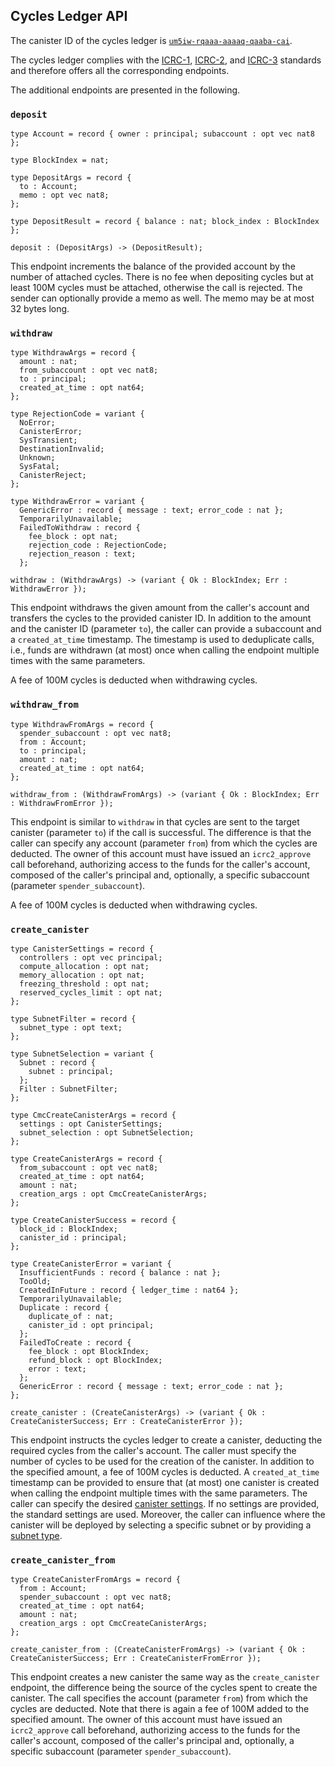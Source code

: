 ## Cycles Ledger API

The canister ID of the cycles ledger is [`um5iw-rqaaa-aaaaq-qaaba-cai`](https://dashboard.internetcomputer.org/canister/um5iw-rqaaa-aaaaq-qaaba-cai).

The cycles ledger complies with the [ICRC-1](https://github.com/dfinity/ICRC-1/blob/main/standards/ICRC-1/README.md),
[ICRC-2](https://github.com/dfinity/ICRC-1/blob/main/standards/ICRC-2/README.md), and [ICRC-3](https://github.com/dfinity/ICRC-1/blob/main/standards/ICRC-3/README.md) standards and therefore offers all the corresponding endpoints.

The additional endpoints are presented in the following.

### `deposit`
```
type Account = record { owner : principal; subaccount : opt vec nat8 };

type BlockIndex = nat;

type DepositArgs = record {
  to : Account;
  memo : opt vec nat8;
};

type DepositResult = record { balance : nat; block_index : BlockIndex };

deposit : (DepositArgs) -> (DepositResult);
```

This endpoint increments the balance of the provided account by the number of attached cycles. There is no fee when depositing cycles but at least 100M cycles must be attached, otherwise the call is rejected. 
The sender can optionally provide a memo as well. The memo may be at most 32 bytes long.

### `withdraw`
```
type WithdrawArgs = record {
  amount : nat;
  from_subaccount : opt vec nat8;
  to : principal;
  created_at_time : opt nat64;
};

type RejectionCode = variant {
  NoError;
  CanisterError;
  SysTransient;
  DestinationInvalid;
  Unknown;
  SysFatal;
  CanisterReject;
};

type WithdrawError = variant {
  GenericError : record { message : text; error_code : nat };
  TemporarilyUnavailable;
  FailedToWithdraw : record {
    fee_block : opt nat;
    rejection_code : RejectionCode;
    rejection_reason : text;
  };

withdraw : (WithdrawArgs) -> (variant { Ok : BlockIndex; Err : WithdrawError });
```

This endpoint withdraws the given amount from the caller's account and transfers the cycles to the provided canister ID.
In addition to the amount and the canister ID (parameter `to`), the caller can provide a subaccount and a `created_at_time` timestamp. The timestamp is used to deduplicate calls, i.e., funds are withdrawn (at most) once when calling the endpoint multiple times with the same parameters.

A fee of 100M cycles is deducted when withdrawing cycles. 

### `withdraw_from`
```
type WithdrawFromArgs = record {
  spender_subaccount : opt vec nat8;
  from : Account;
  to : principal;
  amount : nat;
  created_at_time : opt nat64;
};

withdraw_from : (WithdrawFromArgs) -> (variant { Ok : BlockIndex; Err : WithdrawFromError });
```
This endpoint is similar to `withdraw` in that cycles are sent to the target canister (parameter `to`) if the call is successful. The difference is that the caller can specify any account (parameter `from`) from which the cycles are deducted.
The owner of this account must have issued an `icrc2_approve` call beforehand, authorizing access to the funds for the caller's account, composed of the caller's principal and, optionally, a specific subaccount (parameter `spender_subaccount`).

A fee of 100M cycles is deducted when withdrawing cycles. 

### `create_canister`
```
type CanisterSettings = record {
  controllers : opt vec principal;
  compute_allocation : opt nat;
  memory_allocation : opt nat;
  freezing_threshold : opt nat;
  reserved_cycles_limit : opt nat;
};

type SubnetFilter = record {
  subnet_type : opt text;
};

type SubnetSelection = variant {
  Subnet : record {
    subnet : principal;
  };
  Filter : SubnetFilter;
};

type CmcCreateCanisterArgs = record {
  settings : opt CanisterSettings;
  subnet_selection : opt SubnetSelection;
};

type CreateCanisterArgs = record {
  from_subaccount : opt vec nat8;
  created_at_time : opt nat64;
  amount : nat;
  creation_args : opt CmcCreateCanisterArgs;
};

type CreateCanisterSuccess = record {
  block_id : BlockIndex;
  canister_id : principal;
};

type CreateCanisterError = variant {
  InsufficientFunds : record { balance : nat };
  TooOld;
  CreatedInFuture : record { ledger_time : nat64 };
  TemporarilyUnavailable;
  Duplicate : record {
    duplicate_of : nat;
    canister_id : opt principal;
  };
  FailedToCreate : record {
    fee_block : opt BlockIndex;
    refund_block : opt BlockIndex;
    error : text;
  };
  GenericError : record { message : text; error_code : nat };
};

create_canister : (CreateCanisterArgs) -> (variant { Ok : CreateCanisterSuccess; Err : CreateCanisterError });
```

This endpoint instructs the cycles ledger to create a canister, deducting the required cycles from the caller's account.
The caller must specify the number of cycles to be used for the creation of the canister. In addition to the specified amount, a fee of 100M cycles is deducted.
A `created_at_time` timestamp can be provided to ensure that (at most) one canister is created when calling the endpoint multiple times with the same parameters.
The caller can specify the desired [canister settings](https://internetcomputer.org/docs/current/developer-docs/smart-contracts/maintain/settings). If no settings are provided, the standard settings are used.
Moreover, the caller can influence where the canister will be deployed by selecting a specific subnet or by providing a [subnet type](https://internetcomputer.org/docs/current/references/subnets/subnet-types/).

### `create_canister_from`
```
type CreateCanisterFromArgs = record {
  from : Account;
  spender_subaccount : opt vec nat8;
  created_at_time : opt nat64;
  amount : nat;
  creation_args : opt CmcCreateCanisterArgs;
};

create_canister_from : (CreateCanisterFromArgs) -> (variant { Ok : CreateCanisterSuccess; Err : CreateCanisterFromError });
```

This endpoint creates a new canister the same way as the `create_canister` endpoint, the difference being the source of the cycles spent to create the canister.
The call specifies the account (parameter `from`) from which the cycles are deducted. Note that there is again a fee of 100M added to the specified amount.
The owner of this account must have issued an `icrc2_approve` call beforehand, authorizing access to the funds for the caller's account, composed of the caller's principal and, optionally, a specific subaccount (parameter `spender_subaccount`).

